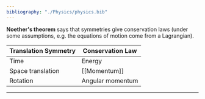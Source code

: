 ```yaml
---
bibliography: "./Physics/physics.bib"
---
```


**Noether's theorem** says that symmetries give conservation laws (under some assumptions, e.g. the equations of motion come from a Lagrangian).

|Translation Symmetry|Conservation Law|
|--------------------|----------------|
|Time|Energy|
|Space translation|[[Momentum]]|
|Rotation|Angular momentum|

---